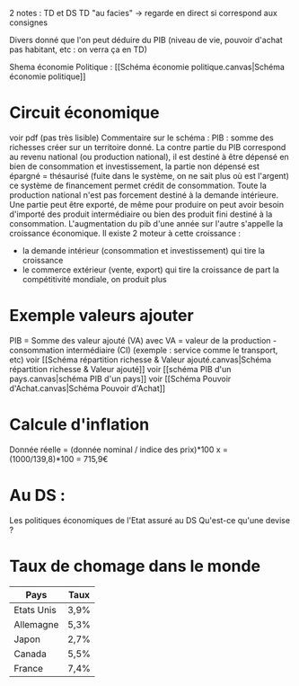 2 notes : TD et DS
TD "au facies" -> regarde en direct si correspond aux consignes

Divers donné que l'on peut déduire du PIB (niveau de vie, pouvoir d'achat pas habitant, etc : on verra ça en TD)

Shema économie Politique : [[Schéma économie politique.canvas|Schéma économie politique]]

# Circuit économique
voir pdf (pas très lisible)
Commentaire sur le schéma :
PIB : somme des richesses créer sur un territoire donné. La contre partie du PIB correspond au revenu national (ou production national), il est destiné à être dépensé en bien de consommation et investissement, la partie non dépensé est épargné = thésaurisé (fuite dans le système, on ne sait plus où est l'argent) ce système de financement permet crédit de consommation.
Toute la production national n'est pas forcement destiné à la demande intérieure. Une partie peut être exporté, de même pour produire on peut avoir besoin d'importé des produit intermédiaire ou bien des produit fini destiné à la consommation.
L'augmentation du pib d'une année sur l'autre s'appelle la croissance économique. Il existe 2 moteur à cette croissance : 
- la demande intérieur (consommation et investissement) qui tire la croissance
- le commerce extérieur (vente, export) qui tire la croissance de part la compétitivité mondiale, on produit plus
# Exemple valeurs ajouter
PIB = Somme des valeur ajouté (VA)
avec VA  = valeur de la production - consommation intermédiaire (CI) (exemple : service comme le transport, etc)
voir [[Schéma répartition richesse & Valeur ajouté.canvas|Schéma répartition richesse & Valeur ajouté]]
voir [[schéma PIB d'un pays.canvas|schéma PIB d'un pays]]
voir [[Schéma Pouvoir d'Achat.canvas|Schéma Pouvoir d'Achat]]

# Calcule d'inflation
Donnée réelle = (donnée nominal / indice des prix)\*100
x = (1000/139,8)\*100 = 715,9€

# Au DS :
Les politiques économiques de l'Etat assuré au DS
Qu'est-ce qu'une devise ?

# Taux de chomage dans le monde
| Pays       | Taux |
| ---------- | ---- |
| Etats Unis | 3,9% |
| Allemagne  | 5,3% |
| Japon      | 2,7% |
| Canada     | 5,5% |
| France     | 7,4% |

